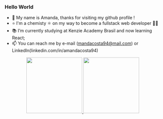 ### Hello World

- 👋 My name is Amanda, thanks for visiting my github profile !
- ⭐ I'm a chemisty ⚛️ on my way to become a fullstack web developer 🧑‍💻
- 📚 I’m currently studying at Kenzie Academy Brasil and now learning React; 
- 📫 You can reach me by e-mail (mandacosta94@mail.com) or LinkedIn(linkedin.com/in/amandacosta94)

<div align="center">
  <a href="https://github.com/mandacosta">
  <img height="180em" src="https://github-readme-stats.vercel.app/api?username=mandacosta&show_icons=true&theme=dracula&include_all_commits=true&count_private=true"/>
  <img height="180em" src="https://github-readme-stats.vercel.app/api/top-langs/?username=mandacosta&layout=compact&langs_count=7&theme=dracula"/>
</div>

